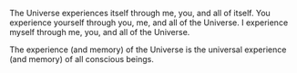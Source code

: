 The Universe experiences itself through me, you, and all of itself.
You experience yourself through you, me, and all of the Universe.
I experience myself through me, you, and all of the Universe.

The experience (and memory) of the Universe is the universal experience (and memory) of all conscious beings.